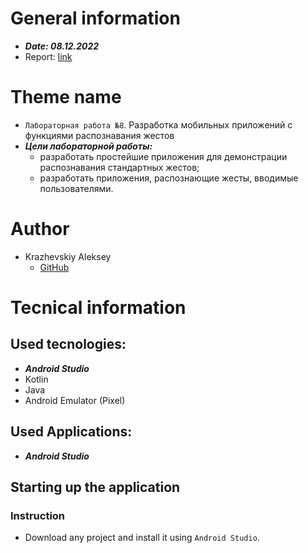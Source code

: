 # General information
  - ***Date: 08.12.2022***
  - Report: [link](https://docs.google.com/document/d/1KDut1ZbdixWBi4SnUEmmkEwTIHJAYhw9SjLXMhUX7hg/edit?usp=sharing)

# Theme name

  - `Лабораторная работа №8`. Разработка мобильных приложений c функциями распознавания жестов
  - ***Цели лабораторной работы:***
    - разработать простейшие приложения для демонстрации распознавания стандартных жестов;
    - разработать приложения, распознающие жесты, вводимые пользователями.

# Author
  - Krazhevskiy Aleksey
    - [GitHub](https://github.com/alekseykrazhev)<br>
		
# Tecnical information

## Used tecnologies:

  - ***Android Studio***
  - Kotlin
  - Java
  - Android Emulator (Pixel)
	
## Used Applications:

  - ***Android Studio***

## Starting up the application

### Instruction

  - Download any project and install it using `Android Studio`.
	 

